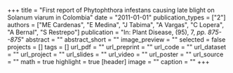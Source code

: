 +++
title = "First report of Phytophthora infestans causing late blight on Solanum viarum in Colombia"
date = "2011-01-01"
publication_types = ["2"]
authors = ["ME Cardenas", "E Medina", "J Tabima", "A Vargas", "C Lopera", "A Bernal", "S Restrepo"]
publication = "In: Plant Disease, (95), 7, _pp. 875--875_"
abstract = ""
abstract_short = ""
image_preview = ""
selected = false
projects = []
tags = []
url_pdf = ""
url_preprint = ""
url_code = ""
url_dataset = ""
url_project = ""
url_slides = ""
url_video = ""
url_poster = ""
url_source = ""
math = true
highlight = true
[header]
image = ""
caption = ""
+++

